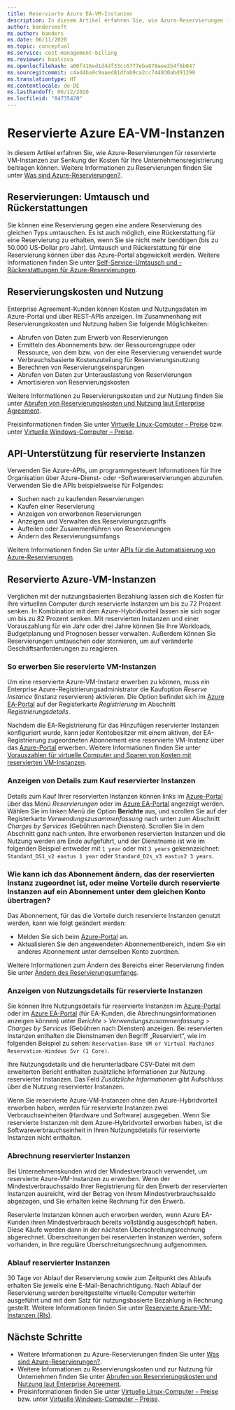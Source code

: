 ```yaml
---
title: Reservierte Azure EA-VM-Instanzen
description: In diesem Artikel erfahren Sie, wie Azure-Reservierungen für reservierte VM-Instanzen zur Senkung der Kosten für Ihre Unternehmensregistrierung beitragen können.
author: bandersmsft
ms.author: banders
ms.date: 06/11/2020
ms.topic: conceptual
ms.service: cost-management-billing
ms.reviewer: boalcsva
ms.openlocfilehash: a06f416ed1d4df33cc6777eba878eee2b4f6b047
ms.sourcegitcommit: c4ad4ba9c9aaed81dfab9ca2cc744930abd91298
ms.translationtype: HT
ms.contentlocale: de-DE
ms.lasthandoff: 06/12/2020
ms.locfileid: "84735420"
---
```

# <a name="azure-ea-vm-reserved-instances"></a>Reservierte Azure EA-VM-Instanzen

In diesem Artikel erfahren Sie, wie Azure-Reservierungen für reservierte VM-Instanzen zur Senkung der Kosten für Ihre Unternehmensregistrierung beitragen können. Weitere Informationen zu Reservierungen finden Sie unter [Was sind Azure-Reservierungen?](../reservations/save-compute-costs-reservations.md).

## <a name="reservation-exchanges-and-refunds"></a>Reservierungen: Umtausch und Rückerstattungen

Sie können eine Reservierung gegen eine andere Reservierung des gleichen Typs umtauschen. Es ist auch möglich, eine Rückerstattung für eine Reservierung zu erhalten, wenn Sie sie nicht mehr benötigen (bis zu 50.000 US-Dollar pro Jahr). Umtausch und Rückerstattung für eine Reservierung können über das Azure-Portal abgewickelt werden. Weitere Informationen finden Sie unter [Self-Service-Umtausch und -Rückerstattungen für Azure-Reservierungen](../reservations/exchange-and-refund-azure-reservations.md).

## <a name="reservation-costs-and-usage"></a>Reservierungskosten und Nutzung

Enterprise Agreement-Kunden können Kosten und Nutzungsdaten im Azure-Portal und über REST-APIs anzeigen. Im Zusammenhang mit Reservierungskosten und Nutzung haben Sie folgende Möglichkeiten:

- Abrufen von Daten zum Erwerb von Reservierungen
- Ermitteln des Abonnements bzw. der Ressourcengruppe oder Ressource, von dem bzw. von der eine Reservierung verwendet wurde
- Verbrauchsbasierte Kostenzuteilung für Reservierungsnutzung
- Berechnen von Reservierungseinsparungen
- Abrufen von Daten zur Unterauslastung von Reservierungen
- Amortisieren von Reservierungskosten

Weitere Informationen zu Reservierungskosten und zur Nutzung finden Sie unter [Abrufen von Reservierungskosten und Nutzung laut Enterprise Agreement](../reservations/understand-reserved-instance-usage-ea.md).

Preisinformationen finden Sie unter [Virtuelle Linux-Computer – Preise](https://azure.microsoft.com/pricing/details/virtual-machines/linux/) bzw. unter [Virtuelle Windows-Computer – Preise](https://azure.microsoft.com/pricing/details/virtual-machines/windows/).

## <a name="reserved-instances-api-support"></a>API-Unterstützung für reservierte Instanzen

Verwenden Sie Azure-APIs, um programmgesteuert Informationen für Ihre Organisation über Azure-Dienst- oder -Softwarereservierungen abzurufen. Verwenden Sie die APIs beispielsweise für Folgendes:

- Suchen nach zu kaufenden Reservierungen
- Kaufen einer Reservierung
- Anzeigen von erworbenen Reservierungen
- Anzeigen und Verwalten des Reservierungszugriffs
- Aufteilen oder Zusammenführen von Reservierungen
- Ändern des Reservierungsumfangs

Weitere Informationen finden Sie unter [APIs für die Automatisierung von Azure-Reservierungen](../reservations/reservation-apis.md).

## <a name="azure-reserved-virtual-machine-instances"></a>Reservierte Azure-VM-Instanzen

Verglichen mit der nutzungsbasierten Bezahlung lassen sich die Kosten für Ihre virtuellen Computer durch reservierte Instanzen um bis zu 72 Prozent senken. In Kombination mit dem Azure-Hybridvorteil lassen sie sich sogar um bis zu 82 Prozent senken. Mit reservierten Instanzen und einer Vorauszahlung für ein Jahr oder drei Jahre können Sie Ihre Workloads, Budgetplanung und Prognosen besser verwalten. Außerdem können Sie Reservierungen umtauschen oder stornieren, um auf veränderte Geschäftsanforderungen zu reagieren.

### <a name="how-to-buy-reserved-virtual-machine-instances"></a>So erwerben Sie reservierte VM-Instanzen

Um eine reservierte Azure-VM-Instanz erwerben zu können, muss ein Enterprise Azure-Registrierungsadministrator die Kaufoption _Reserve Instance_ (Instanz reservieren) aktivieren. Die Option befindet sich im [Azure EA-Portal](https://ea.azure.com/) auf der Registerkarte _Registrierung_ im Abschnitt _Registrierungsdetails_.

Nachdem die EA-Registrierung für das Hinzufügen reservierter Instanzen konfiguriert wurde, kann jeder Kontobesitzer mit einem aktiven, der EA-Registrierung zugeordneten Abonnement eine reservierte VM-Instanz über das [Azure-Portal](https://aka.ms/reservations) erwerben. Weitere Informationen finden Sie unter [Vorauszahlen für virtuelle Computer und Sparen von Kosten mit reservierten VM-Instanzen](https://go.microsoft.com/fwlink/?linkid=861721).

### <a name="how-to-view-reserved-instance-purchase-details"></a>Anzeigen von Details zum Kauf reservierter Instanzen

Details zum Kauf Ihrer reservierten Instanzen können links im [Azure-Portal](https://aka.ms/reservations) über das Menü _Reservierungen_ oder im [Azure EA-Portal](https://ea.azure.com/) angezeigt werden. Wählen Sie im linken Menü die Option **Berichte** aus, und scrollen Sie auf der Registerkarte _Verwendungszusammenfassung_ nach unten zum Abschnitt _Charges by Services_ (Gebühren nach Diensten). Scrollen Sie in dem Abschnitt ganz nach unten. Ihre erworbenen reservierten Instanzen und die Nutzung werden am Ende aufgeführt, und der Dienstname ist wie im folgenden Beispiel entweder mit `1 year` oder mit `3 years` gekennzeichnet: `Standard_DS1_v2 eastus 1 year` oder `Standard_D2s_v3 eastus2 3 years`.

### <a name="how-can-i-change-the-subscription-associated-with-reserved-instance-or-transfer-my-reserved-instance-benefits-to-a-subscription-under-the-same-account"></a>Wie kann ich das Abonnement ändern, das der reservierten Instanz zugeordnet ist, oder meine Vorteile durch reservierte Instanzen auf ein Abonnement unter dem gleichen Konto übertragen?

Das Abonnement, für das die Vorteile durch reservierte Instanzen genutzt werden, kann wie folgt geändert werden:

- Melden Sie sich beim [Azure-Portal](https://aka.ms/reservations) an.
- Aktualisieren Sie den angewendeten Abonnementbereich, indem Sie ein anderes Abonnement unter demselben Konto zuordnen.

Weitere Informationen zum Ändern des Bereichs einer Reservierung finden Sie unter [Ändern des Reservierungsumfangs](../reservations/manage-reserved-vm-instance.md#change-the-reservation-scope).

### <a name="how-to-view-reserved-instance-usage-details"></a>Anzeigen von Nutzungsdetails für reservierte Instanzen

Sie können Ihre Nutzungsdetails für reservierte Instanzen im [Azure-Portal](https://aka.ms/reservations) oder im [Azure EA-Portal](https://ea.azure.com/) (für EA-Kunden, die Abrechnungsinformationen anzeigen können) unter _Berichte_ > _Verwendungszusammenfassung_ > _Charges by Services_ (Gebühren nach Diensten) anzeigen. Bei reservierten Instanzen enthalten die Dienstnamen den Begriff „Reserviert“, wie im folgenden Beispiel zu sehen: `Reservation-Base VM or Virtual Machines Reservation-Windows Svr (1 Core)`.

Ihre Nutzungsdetails und die herunterladbare CSV-Datei mit dem erweiterten Bericht enthalten zusätzliche Informationen zur Nutzung reservierter Instanzen. Das Feld _Zusätzliche Informationen_ gibt Aufschluss über die Nutzung reservierter Instanzen.

Wenn Sie reservierte Azure-VM-Instanzen ohne den Azure-Hybridvorteil erworben haben, werden für reservierte Instanzen zwei Verbrauchseinheiten (Hardware und Software) ausgegeben. Wenn Sie reservierte Instanzen mit dem Azure-Hybridvorteil erworben haben, ist die Softwareverbrauchseinheit in Ihren Nutzungsdetails für reservierte Instanzen nicht enthalten.

### <a name="reserved-instance-billing"></a>Abrechnung reservierter Instanzen

Bei Unternehmenskunden wird der Mindestverbrauch verwendet, um reservierte Azure-VM-Instanzen zu erwerben. Wenn der Mindestverbrauchssaldo Ihrer Registrierung für den Erwerb der reservierten Instanzen ausreicht, wird der Betrag von Ihrem Mindestverbrauchssaldo abgezogen, und Sie erhalten keine Rechnung für den Erwerb.

Reservierte Instanzen können auch erworben werden, wenn Azure EA-Kunden ihren Mindestverbrauch bereits vollständig ausgeschöpft haben. Diese Käufe werden dann in der nächsten Überschreitungsrechnung abgerechnet. Überschreitungen bei reservierten Instanzen werden, sofern vorhanden, in Ihre reguläre Überschreitungsrechnung aufgenommen.

### <a name="reserved-instance-expiration"></a>Ablauf reservierter Instanzen

30 Tage vor Ablauf der Reservierung sowie zum Zeitpunkt des Ablaufs erhalten Sie jeweils eine E-Mail-Benachrichtigung. Nach Ablauf der Reservierung werden bereitgestellte virtuelle Computer weiterhin ausgeführt und mit dem Satz für nutzungsbasierte Bezahlung in Rechnung gestellt. Weitere Informationen finden Sie unter [Reservierte Azure-VM-Instanzen (RIs)](https://azure.microsoft.com/pricing/reserved-vm-instances/).

## <a name="next-steps"></a>Nächste Schritte

- Weitere Informationen zu Azure-Reservierungen finden Sie unter [Was sind Azure-Reservierungen?](../reservations/save-compute-costs-reservations.md).
- Weitere Informationen zu Reservierungskosten und zur Nutzung für Unternehmen finden Sie unter [Abrufen von Reservierungskosten und Nutzung laut Enterprise Agreement](../reservations/understand-reserved-instance-usage-ea.md).
- Preisinformationen finden Sie unter [Virtuelle Linux-Computer – Preise](https://azure.microsoft.com/pricing/details/virtual-machines/linux/) bzw. unter [Virtuelle Windows-Computer – Preise](https://azure.microsoft.com/pricing/details/virtual-machines/windows/).
